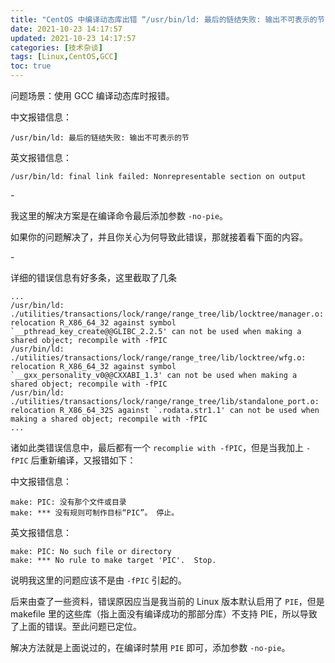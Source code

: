 ```yaml
---
title: "CentOS 中编译动态库出错 “/usr/bin/ld: 最后的链结失败: 输出不可表示的节”"
date: 2021-10-23 14:17:57
updated: 2021-10-23 14:17:57
categories: [技术杂谈]
tags: [Linux,CentOS,GCC]
toc: true
---
```




问题场景：使用 GCC 编译动态库时报错。

中文报错信息：

```
/usr/bin/ld: 最后的链结失败: 输出不可表示的节
```

英文报错信息：

```
/usr/bin/ld: final link failed: Nonrepresentable section on output
```

<!--more-->

\-

我这里的解决方案是在编译命令最后添加参数 `-no-pie`。

如果你的问题解决了，并且你关心为何导致此错误，那就接着看下面的内容。

\-

详细的错误信息有好多条，这里截取了几条

```
...
/usr/bin/ld: ./utilities/transactions/lock/range/range_tree/lib/locktree/manager.o: relocation R_X86_64_32 against symbol `__pthread_key_create@@GLIBC_2.2.5' can not be used when making a shared object; recompile with -fPIC
/usr/bin/ld: ./utilities/transactions/lock/range/range_tree/lib/locktree/wfg.o: relocation R_X86_64_32 against symbol `__gxx_personality_v0@@CXXABI_1.3' can not be used when making a shared object; recompile with -fPIC
/usr/bin/ld: ./utilities/transactions/lock/range/range_tree/lib/standalone_port.o: relocation R_X86_64_32S against `.rodata.str1.1' can not be used when making a shared object; recompile with -fPIC
...
```

诸如此类错误信息中，最后都有一个 `recomplie with -fPIC`，但是当我加上 `-fPIC` 后重新编译，又报错如下：

中文报错信息：

```
make: PIC: 没有那个文件或目录
make: *** 没有规则可制作目标“PIC”。 停止。
```

英文报错信息：

```
make: PIC: No such file or directory
make: *** No rule to make target 'PIC'.  Stop.
```

说明我这里的问题应该不是由 `-fPIC` 引起的。

后来由查了一些资料，错误原因应当是我当前的 Linux 版本默认启用了 `PIE`，但是 makefile 里的这些库（指上面没有编译成功的那部分库）不支持 PIE，所以导致了上面的错误。至此问题已定位。

解决方法就是上面说过的，在编译时禁用 `PIE` 即可，添加参数 `-no-pie`。